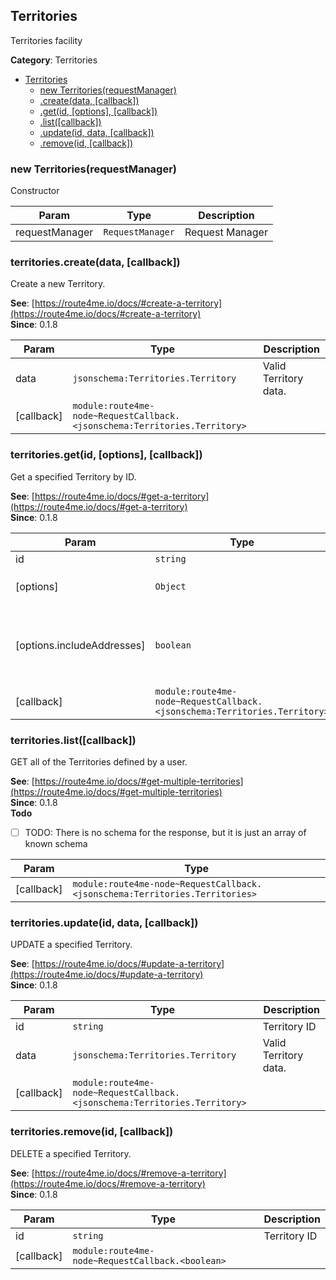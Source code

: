<a id="Territories" name="Territories"></a>

## Territories

Territories facility

**Category**: Territories  

* [Territories](#Territories)
    * [new Territories(requestManager)](#new_Territories_new)
    * [.create(data, [callback])](#Territories+create)
    * [.get(id, [options], [callback])](#Territories+get)
    * [.list([callback])](#Territories+list)
    * [.update(id, data, [callback])](#Territories+update)
    * [.remove(id, [callback])](#Territories+remove)

<a id="new_Territories_new" name="new_Territories_new"></a>

### new Territories(requestManager)

Constructor


| Param | Type | Description |
| --- | --- | --- |
| requestManager | <code>RequestManager</code> | Request Manager |

<a id="Territories+create" name="Territories+create"></a>

### territories.create(data, [callback])

Create a new Territory.

**See**: [https://route4me.io/docs/#create-a-territory](https://route4me.io/docs/#create-a-territory)  
**Since**: 0.1.8  

| Param | Type | Description |
| --- | --- | --- |
| data | <code>jsonschema:Territories.Territory</code> | Valid Territory data. |
| [callback] | <code>module:route4me-node~RequestCallback.&lt;jsonschema:Territories.Territory&gt;</code> |  |

<a id="Territories+get" name="Territories+get"></a>

### territories.get(id, [options], [callback])

Get a specified Territory by ID.

**See**: [https://route4me.io/docs/#get-a-territory](https://route4me.io/docs/#get-a-territory)  
**Since**: 0.1.8  

| Param | Type | Default | Description |
| --- | --- | --- | --- |
| id | <code>string</code> |  | Territory ID |
| [options] | <code>Object</code> |  | Additional options for `get` |
| [options.includeAddresses] | <code>boolean</code> | <code>false</code> | If true, enclosed addresses will be included in a response |
| [callback] | <code>module:route4me-node~RequestCallback.&lt;jsonschema:Territories.Territory&gt;</code> |  |  |

<a id="Territories+list" name="Territories+list"></a>

### territories.list([callback])

GET all of the Territories defined by a user.

**See**: [https://route4me.io/docs/#get-multiple-territories](https://route4me.io/docs/#get-multiple-territories)  
**Since**: 0.1.8  
**Todo**

- [ ] TODO: There is no schema for the response, but it is just an array of known schema


| Param | Type |
| --- | --- |
| [callback] | <code>module:route4me-node~RequestCallback.&lt;jsonschema:Territories.Territories&gt;</code> | 

<a id="Territories+update" name="Territories+update"></a>

### territories.update(id, data, [callback])

UPDATE a specified Territory.

**See**: [https://route4me.io/docs/#update-a-territory](https://route4me.io/docs/#update-a-territory)  
**Since**: 0.1.8  

| Param | Type | Description |
| --- | --- | --- |
| id | <code>string</code> | Territory ID |
| data | <code>jsonschema:Territories.Territory</code> | Valid Territory data. |
| [callback] | <code>module:route4me-node~RequestCallback.&lt;jsonschema:Territories.Territory&gt;</code> |  |

<a id="Territories+remove" name="Territories+remove"></a>

### territories.remove(id, [callback])

DELETE a specified Territory.

**See**: [https://route4me.io/docs/#remove-a-territory](https://route4me.io/docs/#remove-a-territory)  
**Since**: 0.1.8  

| Param | Type | Description |
| --- | --- | --- |
| id | <code>string</code> | Territory ID |
| [callback] | <code>module:route4me-node~RequestCallback.&lt;boolean&gt;</code> |  |

